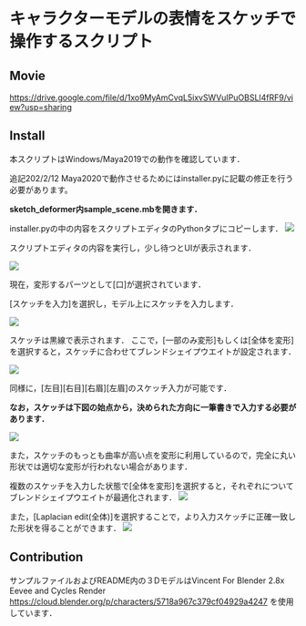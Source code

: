 キャラクターモデルの表情をスケッチで操作するスクリプト
====

## Movie
https://drive.google.com/file/d/1xo9MyAmCvqL5ixvSWVuIPuOBSLl4fRF9/view?usp=sharing

## Install
本スクリプトはWindows/Maya2019での動作を確認しています．

追記202/2/12
  Maya2020で動作させるためにはinstaller.pyに記載の修正を行う必要があります。

**sketch_deformer内sample_scene.mbを開きます．**

installer.pyの中の内容をスクリプトエディタのPythonタブにコピーします．
![](https://i.imgur.com/pjEIKbS.png)

スクリプトエディタの内容を実行し，少し待つとUIが表示されます．

![](https://i.imgur.com/q9CzKZC.png)

現在，変形するパーツとして[口]が選択されています．

[スケッチを入力]を選択し，モデル上にスケッチを入力します．

![](https://i.imgur.com/Q4WHGn8.png)

スケッチは黒線で表示されます．
ここで，[一部のみ変形]もしくは[全体を変形]を選択すると，スケッチに合わせてブレンドシェイプウエイトが設定されます．

![](https://i.imgur.com/T9MNuKv.png)

同様に，[左目][右目][右眉][左眉]のスケッチ入力が可能です．

**なお，スケッチは下図の始点から，決められた方向に一筆書きで入力する必要があります．**

![](https://i.imgur.com/NCXbmYe.png)

また，スケッチのもっとも曲率が高い点を変形に利用しているので，完全に丸い形状では適切な変形が行われない場合があります．

複数のスケッチを入力した状態で[全体を変形]を選択すると，それぞれについてブレンドシェイプウエイトが最適化されます．
![](https://i.imgur.com/U8cdRTr.png)


また，[Laplacian edit(全体)]を選択することで，より入力スケッチに正確一致した形状を得ることができます．
![](https://i.imgur.com/KC40PUp.png)



## Contribution
サンプルファイルおよびREADME内の３DモデルはVincent For Blender 2.8x Eevee and Cycles Render https://cloud.blender.org/p/characters/5718a967c379cf04929a4247 を使用しています．
